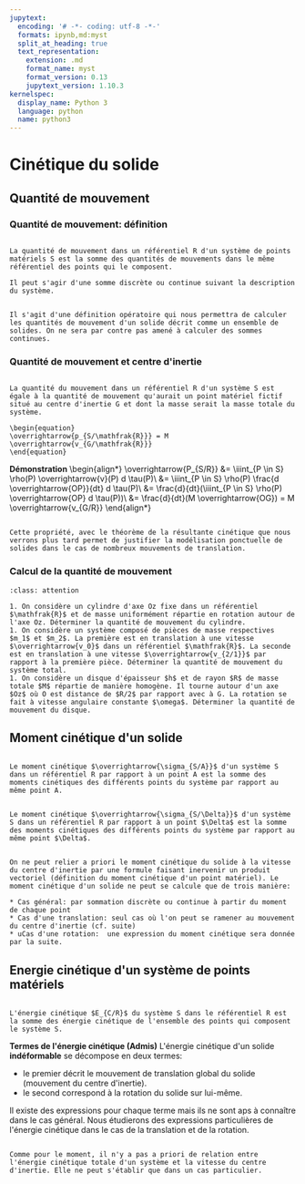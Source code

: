 ```yaml
---
jupytext:
  encoding: '# -*- coding: utf-8 -*-'
  formats: ipynb,md:myst
  split_at_heading: true
  text_representation:
    extension: .md
    format_name: myst
    format_version: 0.13
    jupytext_version: 1.10.3
kernelspec:
  display_name: Python 3
  language: python
  name: python3
---
```

# Cinétique du solide

## Quantité de mouvement

### Quantité de mouvement: définition

````{important} __Définition : Quantité de mouvement d'un système de points__

La quantité de mouvement dans un référentiel R d'un système de points matériels S est la somme des quantités de mouvements dans le même référentiel des points qui le composent.

Il peut s'agir d'une somme discrète ou continue suivant la description du système.

````

````{dropdown} Remarque

Il s'agit d'une définition opératoire qui nous permettra de calculer les quantités de mouvement d'un solide décrit comme un ensemble de solides. On ne sera par contre pas amené à calculer des sommes continues.

````

### Quantité de mouvement et centre d'inertie

````{important} __Fondamental : Quantité de mouvement et centre d'inertie__

La quantité du mouvement dans un référentiel R d'un système S est égale à la quantité de mouvement qu'aurait un point matériel fictif situé au centre d'inertie G et dont la masse serait la masse totale du système.

\begin{equation}
\overrightarrow{p_{S/\mathfrak{R}}} = M \overrightarrow{v_{G/\mathfrak{R}}}
\end{equation}
````


__Démonstration__
\begin{align*}
\overrightarrow{P_{S/R}} &= \iiint_{P \in S} \rho(P) \overrightarrow{v}(P) d \tau(P)\\
&= \iiint_{P \in S} \rho(P) \frac{d \overrightarrow{OP}}{dt} d \tau(P)\\
&= \frac{d}{dt}(\iiint_{P \in S} \rho(P) \overrightarrow{OP} d \tau(P))\\
&= \frac{d}{dt}(M \overrightarrow{OG}) = M \overrightarrow{v_{G/R}}
\end{align*}
````{dropdown} Remarque

Cette propriété, avec le théorème de la résultante cinétique que nous verrons plus tard permet de justifier la modélisation ponctuelle de solides dans le cas de nombreux mouvements de translation.

````

### Calcul de la quantité de mouvement

````{admonition} Exercice 
:class: attention

1. On considère un cylindre d'axe Oz fixe dans un référentiel $\mathfrak{R}$ et de masse uniformément répartie en rotation autour de l'axe Oz. Déterminer la quantité de mouvement du cylindre.
1. On considère un système composé de pièces de masse respectives $m_1$ et $m_2$. La première est en translation à une vitesse $\overrightarrow{v_0}$ dans un référentiel $\mathfrak{R}$. La seconde est en translation à une vitesse $\overrightarrow{v_{2/1}}$ par rapport à la première pièce. Déterminer la quantité de mouvement du système total.
1. On considère un disque d'épaisseur $h$ et de rayon $R$ de masse totale $M$ répartie de manière homogène. Il tourne autour d'un axe $Oz$ où O est distance de $R/2$ par rapport avec à G. La rotation se fait à vitesse angulaire constante $\omega$. Déterminer la quantité de mouvement du disque.

````

## Moment cinétique d'un solide

````{important} __Définition : Moment cinétique par rapport à un point__

Le moment cinétique $\overrightarrow{\sigma_{S/A}}$ d'un système S dans un référentiel R par rapport à un point A est la somme des moments cinétiques des différents points du système par rapport au même point A.

````

````{important} __Définition : Moment cinétique par rapport à un axe__

Le moment cinétique $\overrightarrow{\sigma_{S/\Delta}}$ d'un système S dans un référentiel R par rapport à un point $\Delta$ est la somme des moments cinétiques des différents points du système par rapport au même point $\Delta$.

````

````{attention}

On ne peut relier a priori le moment cinétique du solide à la vitesse du centre d'inertie par une formule faisant inervenir un produit vectoriel (définition du moment cinétique d'un point matériel). Le moment cinétique d'un solide ne peut se calcule que de trois manière:

* Cas général: par sommation discrète ou continue à partir du moment de chaque point
* Cas d'une translation: seul cas où l'on peut se ramener au mouvement du centre d'inertie (cf. suite)
* uCas d'une rotation:  une expression du moment cinétique sera donnée par la suite.

````

## Energie cinétique d'un système de points matériels

````{important} __Définition : Energie cinétique d'un système de point matériel__

L'énergie cinétique $E_{C/R}$ du système S dans le référentiel R est la somme des énergie cinétique de l'ensemble des points qui composent le système S.

````


__Termes de l'énergie cinétique (Admis)__
L'énergie cinétique d'un solide __indéformable__ se décompose en deux termes:

* le premier décrit le mouvement de translation global du solide (mouvement du centre d'inertie).
* le second correspond à la rotation du solide sur lui-même.

Il existe des expressions pour chaque terme mais ils ne sont aps à connaître dans le cas général. Nous étudierons des expressions particulières de l'énergie cinétique dans le cas de la translation et de la rotation.


````{attention}

Comme pour le moment, il n'y a pas a priori de relation entre l'énergie cinétique totale d'un système et la vitesse du centre d'inertie. Elle ne peut s'établir que dans un cas particulier.

````

